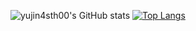 
![yujin4sth00's GitHub stats](https://github-readme-stats.vercel.app/api?username=yujin4sth00&show_icons=true&theme=buefy)
[![Top Langs](https://github-readme-stats.vercel.app/api/top-langs/?username=yujin4sth00&layout=compact)](https://github.com/yujin4sth00/github-readme-stats)
